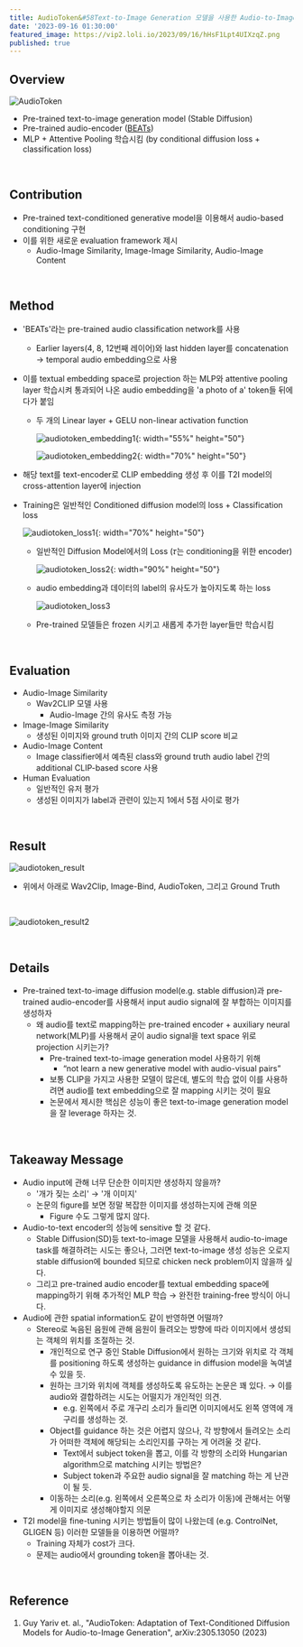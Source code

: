 ```yaml
---
title: AudioToken&#58Text-to-Image Generation 모델을 사용한 Audio-to-Image Generation
date: '2023-09-16 01:30:00'
featured_image: https://vip2.loli.io/2023/09/16/hHsF1Lpt4UIXzqZ.png
published: true
---
```




## Overview



![AudioToken](https://vip2.loli.io/2023/09/16/hHsF1Lpt4UIXzqZ.png)



- Pre-trained text-to-image generation model (Stable Diffusion)
- Pre-trained audio-encoder ([BEATs](https://arxiv.org/abs/2212.09058))
- MLP + Attentive Pooling 학습시킴 (by conditional diffusion loss + classification loss)



<br/>



## Contribution



- Pre-trained text-conditioned generative model을 이용해서 audio-based conditioning 구현
- 이를 위한 새로운 evaluation framework 제시
  - Audio-Image Similarity, Image-Image Similarity, Audio-Image Content



<br/>



## Method



- 'BEATs'라는 pre-trained audio classification network를 사용

  - Earlier layers(4, 8, 12번째 레이어)와 last hidden layer를 concatenation → temporal audio embedding으로 사용

- 이를 textual embedding space로 projection 하는 MLP와 attentive pooling layer 학습시켜 통과되어 나온 audio embedding을 'a photo of a' token들 뒤에다가 붙임

  - 두 개의 Linear layer + GELU non-linear activation function

    ![audiotoken_embedding1](https://vip2.loli.io/2023/09/16/U7V3OD9XYdKtnHM.png){: width="55%" height="50"}

    ![audiotoken_embedding2](https://vip2.loli.io/2023/09/16/zuQD5ZST6298qA4.png){: width="70%" height="50"}

- 해당 text를 text-encoder로 CLIP embedding 생성 후 이를 T2I model의 cross-attention layer에 injection

- Training은 일반적인 Conditioned diffusion model의 loss + Classification loss

  ![audiotoken_loss1](https://vip2.loli.io/2023/09/16/GAgRJjVeB8xnUIt.png){: width="70%" height="50"}

  

  - 일반적인 Diffusion Model에서의 Loss (𝜏는 conditioning을 위한 encoder)

    ![audiotoken_loss2](https://vip2.loli.io/2023/09/16/JKZCghsxOIwEY89.png){: width="90%" height="50"}

  - audio embedding과 데이터의 label의 유사도가 높아지도록 하는 loss

    ![audiotoken_loss3](https://vip2.loli.io/2023/09/16/9FYzPHL6DhmO5gW.png)

  - Pre-trained 모델들은 frozen 시키고 새롭게 추가한 layer들만 학습시킴



<br/>



## Evaluation



- Audio-Image Similarity
  - Wav2CLIP 모델 사용
    - Audio-Image 간의 유사도 측정 가능
- Image-Image Similarity
  - 생성된 이미지와 ground truth 이미지 간의 CLIP score 비교
- Audio-Image Content
  - Image classifier에서 예측된 class와 ground truth audio label 간의 additional CLIP-based score 사용
- Human Evaluation
  - 일반적인 유저 평가
  - 생성된 이미지가 label과 관련이 있는지 1에서 5점 사이로 평가



<br/>





## Result

![audiotoken_result](https://vip2.loli.io/2023/09/16/iIFqfGbelWs7SEC.png)

- 위에서 아래로 Wav2Clip, Image-Bind, AudioToken, 그리고 Ground Truth

<br/>

![audiotoken_result2](https://vip2.loli.io/2023/09/16/kRMSJ6lBQtE1qpY.png)

<br/>



## Details



- Pre-trained text-to-image diffusion model(e.g. stable diffusion)과 pre-trained audio-encoder를 사용해서 input audio signal에 잘 부합하는 이미지를 생성하자
  - 왜 audio를 text로 mapping하는 pre-trained encoder + auxiliary neural network(MLP)를 사용해서 굳이 audio signal을 text space 위로 projection 시키는가?
    - Pre-trained text-to-image generation model 사용하기 위해
      - “not learn a new generative model with audio-visual pairs”
    - 보통 CLIP을 가지고 사용한 모델이 많은데, 별도의 학습 없이 이를 사용하려면 audio를 text embedding으로 잘 mapping 시키는 것이 필요
    - 논문에서 제시한 핵심은 성능이 좋은 text-to-image generation model을 잘 leverage 하자는 것.



<br/>



## Takeaway Message



- Audio input에 관해 너무 단순한 이미지만 생성하지 않을까?
  - '개가 짖는 소리' → '개 이미지'
  - 논문의 figure를 보면 정말 복잡한 이미지를 생성하는지에 관해 의문
    - Figure 수도 그렇게 많지 않다.
- Audio-to-text encoder의 성능에 sensitive 할 것 같다.
  - Stable Diffusion(SD)등 text-to-image 모델을 사용해서 audio-to-image task를 해결하려는 시도는 좋으나, 그러면 text-to-image 생성 성능은 오로지 stable diffusion에 bounded 되므로 chicken neck problem이지 않을까 싶다.
  - 그리고 pre-trained audio encoder를 textual embedding space에 mapping하기 위해 추가적인 MLP 학습 → 완전한 training-free 방식이 아니다.
- Audio에 관한 spatial information도 같이 반영하면 어떨까?
  - Stereo로 녹음된 음원에 관해 음원이 들려오는 방향에 따라 이미지에서 생성되는 객체의 위치를 조절하는 것.
    - 개인적으로 연구 중인 Stable Diffusion에서 원하는 크기와 위치로 각 객체를 positioning 하도록 생성하는 guidance in diffusion model을 녹여낼 수 있을 듯.
    - 원하는 크기와 위치에 객체를 생성하도록 유도하는 논문은 꽤 있다. → 이를 audio와 결합하려는 시도는 어떨지가 개인적인 의견.
      - e.g. 왼쪽에서 주로 개구리 소리가 들리면 이미지에서도 왼쪽 영역에 개구리를 생성하는 것.
    - Object를 guidance 하는 것은 어렵지 않으나, 각 방향에서 들려오는 소리가 어떠한 객체에 해당되는 소리인지를 구하는 게 어려울 것 같다.
      - Text에서 subject token을 뽑고, 이를 각 방향의 소리와 Hungarian algorithm으로 matching 시키는 방법은?
      - Subject token과 주요한 audio signal을 잘 matching 하는 게 난관이 될 듯.
    - 이동하는 소리(e.g. 왼쪽에서 오른쪽으로 차 소리가 이동)에 관해서는 어떻게 이미지로 생성해야할지 의문
- T2I model을 fine-tuning 시키는 방법들이 많이 나왔는데 (e.g. ControlNet, GLIGEN 등) 이러한 모델들을 이용하면 어떨까?
  - Training 자체가 cost가 크다.
  - 문제는 audio에서 grounding token을 뽑아내는 것.



<br/>



## Reference



1. Guy Yariv et. al., "AudioToken: Adaptation of Text-Conditioned Diffusion Models for Audio-to-Image Generation", arXiv:2305.13050 (2023)
